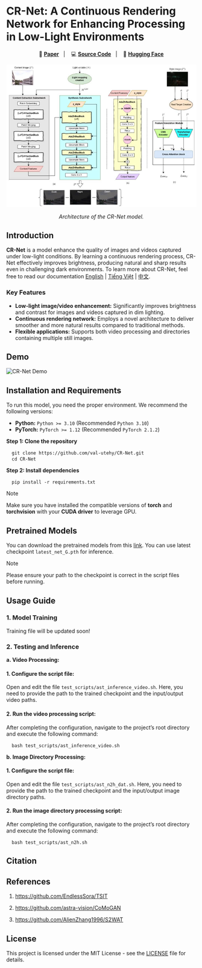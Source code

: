 # CR-Net: A Continuous Rendering Network for Enhancing Processing in Low-Light Environments

<p align="center">
    📄 <a href="link-to-your-paper"><b>Paper</b></a>&nbsp;&nbsp; | &nbsp;&nbsp;
    💻 <a href="https://github.com/val-utehy/CR-Net"><b>Source Code</b></a>&nbsp;&nbsp; | &nbsp;&nbsp;
    🤗 <a href="https://huggingface.co/val-utehy/CR-Net"><b>Hugging Face</b></a>
</p>

<p align="center">
    <img src="preview/structures.jpg" width="800"/>
<p>

<p align="center">
    <em>Architecture of the CR-Net model.</em>
<p>

## Introduction

**CR-Net** is a model enhance the quality of images and videos captured under low-light conditions. 
By learning a continuous rendering process, CR-Net effectively improves brightness, producing natural and sharp results even in challenging dark environments. 
To learn more about CR-Net, feel free to read our documentation [English](../README.md) | [Tiếng Việt](preview/README-vi.md) | [中文](preview/README-zh.md).


### Key Features

*   **Low-light image/video enhancement:** Significantly improves brightness and contrast for images and videos captured in dim lighting.
*   **Continuous rendering network:** Employs a novel architecture to deliver smoother and more natural results compared to traditional methods.
*   **Flexible applications:** Supports both video processing and directories containing multiple still images.

## Demo

![CR-Net Demo](preview/video_demo.gif)

## Installation and Requirements

To run this model, you need the proper environment. We recommend the following versions:

*   **Python:** `Python >= 3.10` (Recommended `Python 3.10`)
*   **PyTorch:** `PyTorch >= 1.12` (Recommended `PyTorch 2.1.2`)

**Step 1: Clone the repository**

```shell
  git clone https://github.com/val-utehy/CR-Net.git
  cd CR-Net
```
**Step 2: Install dependencies**

```shell
  pip install -r requirements.txt
```

> [!NOTE]
> Make sure you have installed the compatible versions of **torch** and **torchvision** with your **CUDA driver** to leverage GPU.
## Pretrained Models
You can download the pretrained models from this [link](https://huggingface.co/val-utehy/CR-Net). 
You can use latest checkpoint `latest_net_G.pth` for inference.
> [!NOTE]
> Please ensure your path to the checkpoint is correct in the script files before running.

## Usage Guide

### 1. Model Training

Training file will be updated soon!

[//]: # (To train the CR-Net model on your own dataset, follow these steps:)

[//]: # ()
[//]: # (**a. Configure the training script file:**)

[//]: # ()
[//]: # (Open and edit the file `train_scripts/ast_n2h.sh`. In this file, you need to specify important paths such as the dataset path and the checkpoint saving directory.)

[//]: # ()
[//]: # (**b. Run the training script:**)

[//]: # ()
[//]: # (After finishing the configuration, navigate to the project’s root directory and execute the following command:)

[//]: # ()
[//]: # (```shell)

[//]: # (    bash train_scripts/ast_n2h_dat.sh)

[//]: # (```)
### 2. Testing and Inference

**a. Video Processing:**

#### 1. Configure the script file:
Open and edit the file `test_scripts/ast_inference_video.sh`. Here, you need to provide the path to the trained checkpoint and the input/output video paths.

#### 2. Run the video processing script:
After completing the configuration, navigate to the project’s root directory and execute the following command:

```shell
  bash test_scripts/ast_inference_video.sh
```

**b. Image Directory Processing:**
#### 1. Configure the script file:
Open and edit the file `test_scripts/ast_n2h_dat.sh`. Here, you need to provide the path to the trained checkpoint and the input/output image directory paths.

#### 2. Run the image directory processing script:
After completing the configuration, navigate to the project’s root directory and execute the following command:

```shell
  bash test_scripts/ast_n2h.sh
``` 

## Citation


[//]: # (```bibtex)

[//]: # (@article{crnet2025,)

[//]: # (    title={CR-Net: A Continuous Rendering Network for Improving Robustness to Low-illumination},)

[//]: # (    author={},)

[//]: # (    journal={},)

[//]: # (    year={2025})

[//]: # (})

[//]: # (```)
## References

1. https://github.com/EndlessSora/TSIT

2. https://github.com/astra-vision/CoMoGAN

3. https://github.com/AlienZhang1996/S2WAT


## License
This project is licensed under the MIT License - see the [LICENSE](LICENSE) file for details.